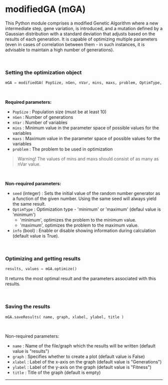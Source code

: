 # modifiedGA (mGA)

This Python module comprises a modified Genetic Algorithm where a new intermediate step, gene variation, is introduced, and a mutation defined by a Gaussian distribution with a standard deviation that adjusts based on the results of each generation. It is capable of optimizing multiple parameters (even in cases of correlation between them - in such instances, it is advisable to maintain a high number of generations).

<br>

### Setting the optimization object

```python
mGA = modifiedGA( PopSize, nGen, nVar, mins, maxs, problem, OptimType, overstep, info )
```
<br>

**Required parameters:**
  * `PopSize`   : Population size (must be at least 10)
  * `nGen`      : Number of generations
  * `nVar`      : Number of variables
  * `mins`      : Minimum value in the parameter space of possible values for the variables
  * `maxs`      : Maximum value in the parameter space of possible values for the variables
  * `problem`   : The problem to be used in optimization
  
  > Warning!
  > The values of mins and maxs should consist of as many as nVar value.

<br>

**Non-required parameters:**
  * `seed` (integer) : Sets the initial value of the random number generator as a function of the given number. Using the same seed will always yield the same result.
  * `OptimType`      : Optimization type - 'minimum' or 'maximum' (defaul value is 'minimum')
    * 'minimum', optimizes the problem to the minimum value.
    * 'maximum', optimizes the problem to the maximum value.
  * `info` (bool)    : Enable or disable showing information during calculation (default value is True).

<br>

### Optimizing and getting results

```python
results, values = mGA.optimize()
```

It returns the most optimal result and the parameters associated with this results.

<br>

### Saving the results

```python
mGA.saveResults( name, graph, xlabel, ylabel, title )
```

<br>

Non-required parameters:
  * `name`      : Name of the file/graph which the results will be written (default value is "results")
  * `graph`     : Specifies whether to create a plot (default value is False)
  * `xlabel`    : Label of the x-axis on the graph (default value is "Generations")
  * `ylabel`    : Label of the y-axis on the graph (default value is "Fitness")
  * `title`     : Title of the graph (default is empty)

---

